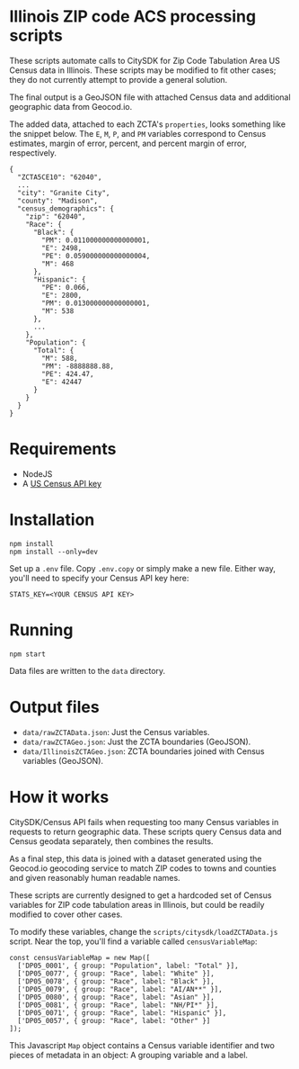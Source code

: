 # Illinois ZIP code ACS processing scripts

These scripts automate calls to CitySDK for Zip Code Tabulation Area US Census data in Illinois. These scripts may be modified to fit other cases; they do not currently attempt to provide a general solution.

The final output is a GeoJSON file with attached Census data and additional geographic data from Geocod.io.

The added data, attached to each ZCTA's `properties`, looks something like the snippet below. The `E`, `M`, `P`, and `PM` variables correspond to Census estimates, margin of error, percent, and percent margin of error, respectively. 

```
{
  "ZCTA5CE10": "62040",
  ...
  "city": "Granite City",
  "county": "Madison",
  "census_demographics": {
    "zip": "62040",
    "Race": {
      "Black": {
        "PM": 0.011000000000000001,
        "E": 2498,
        "PE": 0.059000000000000004,
        "M": 468
      },
      "Hispanic": {
        "PE": 0.066,
        "E": 2800,
        "PM": 0.013000000000000001,
        "M": 538
      },
      ...
    },
    "Population": {
      "Total": {
        "M": 588,
        "PM": -8888888.88,
        "PE": 424.47,
        "E": 42447
      }
    }
  }
}
```

# Requirements

* NodeJS
* A [US Census API key](https://api.census.gov/data/key_signup.html)

# Installation

```
npm install
npm install --only=dev
```

Set up a `.env` file. Copy `.env.copy` or simply make a new file. Either way, you'll need to specify your Census API key here:

```
STATS_KEY=<YOUR CENSUS API KEY>
```

# Running

```
npm start
```

Data files are written to the `data` directory.

# Output files

* `data/rawZCTAData.json`: Just the Census variables.
* `data/rawZCTAGeo.json`: Just the ZCTA boundaries (GeoJSON).
* `data/IllinoisZCTAGeo.json`: ZCTA boundaries joined with Census variables (GeoJSON).

# How it works

CitySDK/Census API fails when requesting too many Census variables in requests to return geographic data. These scripts query Census data and Census geodata separately, then combines the results.

As a final step, this data is joined with a dataset generated using the Geocod.io geocoding service to match ZIP codes to towns and counties and given reasonably human readable names.

These scripts are currently designed to get a hardcoded set of Census variables for ZIP code tabulation areas in Illinois, but could be readily modified to cover other cases.

To modify these variables, change the `scripts/citysdk/loadZCTAData.js` script. Near the top, you'll find a variable called `censusVariableMap`:

```
const censusVariableMap = new Map([
  ['DP05_0001', { group: "Population", label: "Total" }],
  ['DP05_0077', { group: "Race", label: "White" }],
  ['DP05_0078', { group: "Race", label: "Black" }],
  ['DP05_0079', { group: "Race", label: "AI/AN**" }],
  ['DP05_0080', { group: "Race", label: "Asian" }],
  ['DP05_0081', { group: "Race", label: "NH/PI*" }],
  ['DP05_0071', { group: "Race", label: "Hispanic" }],
  ['DP05_0057', { group: "Race", label: "Other" }]
]);
```

This Javascript `Map` object contains a Census variable identifier and two pieces of metadata in an object: A grouping variable and a label.